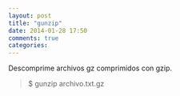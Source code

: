 ```yaml
---
layout: post
title: "gunzip"
date: 2014-01-28 17:50
comments: true
categories: 
---
```

Descomprime archivos gz comprimidos con gzip.

>$ gunzip archivo.txt.gz

